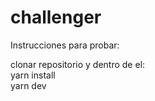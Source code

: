 # challenger
Instrucciones para probar: 

clonar repositorio y dentro de el:
<br>
yarn install
<br>
yarn dev
